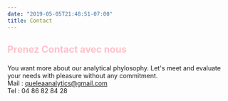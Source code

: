 ```yaml
---
date: "2019-05-05T21:48:51-07:00"
title: Contact
---
```



## <p style="color:pink"> Prenez Contact avec nous</p>
You want more about our analytical phylosophy. Let's meet and evaluate your needs with pleasure without any commitment.  
Mail : queleaanalytics@gmail.com  
Tel  : 04 86 82 84 28  